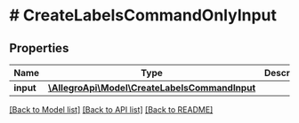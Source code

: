 # # CreateLabelsCommandOnlyInput

## Properties

Name | Type | Description | Notes
------------ | ------------- | ------------- | -------------
**input** | [**\AllegroApi\Model\CreateLabelsCommandInput**](CreateLabelsCommandInput.md) |  |

[[Back to Model list]](../../README.md#models) [[Back to API list]](../../README.md#endpoints) [[Back to README]](../../README.md)
